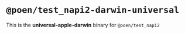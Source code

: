 # `@poen/test_napi2-darwin-universal`

This is the **universal-apple-darwin** binary for `@poen/test_napi2`
